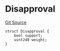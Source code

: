 # Disapproval
[Git Source](https://github.com/llama-community/vertex-v1/blob/61ef774889dd82e8f91f589d8c7893861f840536/src/utils/Structs.sol)


```solidity
struct Disapproval {
    bool support;
    uint248 weight;
}
```

